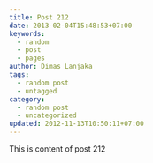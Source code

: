 ```yaml
---
title: Post 212
date: 2013-02-04T15:48:53+07:00
keywords:
  - random
  - post
  - pages
author: Dimas Lanjaka
tags:
  - random post
  - untagged
category:
  - random post
  - uncategorized
updated: 2012-11-13T10:50:11+07:00
---
```

This is content of post 212